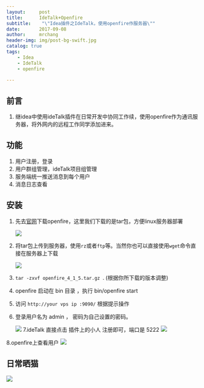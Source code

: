 ```yaml
---
layout:     post
title:      IdeTalk+Openfire
subtitle:    "\"Idea插件之IdeTalk，使用openfire作服务器\""
date:       2017-09-08
author:     mrchang
header-img: img/post-bg-swift.jpg
catalog: true
tags:
    - Idea
    - IdeTalk
    - openfire
   
---
```


## 前言
1. 继idea中使用ideTalk插件在日常开发中协同工作续，使用openfire作为通讯服务器，将外网内的远程工作同学添加进来。

## 功能
1. 用户注册，登录
2. 用户群组管理，ideTalk项目组管理
3. 服务端统一推送消息到每个用户
4. 消息日志查看

## 安装

1. 先去[官网](http://www.igniterealtime.org/downloads/index.jsp)下载openfire，这里我们下载的是tar包，方便linux服务器部署

	![](http://files.jetbrains.org.cn/17-9-8/4836705.jpg)

2. 将tar包上传到服务器，使用`rz`或者`ftp`等。当然你也可以直接使用`wget`命令直接在服务器上下载

	![](http://files.jetbrains.org.cn/17-9-8/96684657.jpg)
	
3. `tar -zxvf openfire_4_1_5.tar.gz `. (根据你所下载的版本调整)

4. openfire 启动在 bin 目录 ，执行 bin/openfire start 

5. 访问 `http://your vps ip :9090/` 根据提示操作

6. 登录用户名为 admin ， 密码为自己设置的密码。

   ![](http://files.jetbrains.org.cn/17-9-8/24688095.jpg)
7.ideTalk 直接点击 插件上的小人 注册即可，端口是 5222 
	![](http://files.jetbrains.org.cn/17-9-8/62768282.jpg)
	
8.openfire上查看用户
	![](http://files.jetbrains.org.cn/17-9-8/8605390.jpg)



## 日常晒猫
	
![](http://files.jetbrains.org.cn/17-9-9/97205679.jpg)